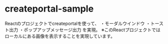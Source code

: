 # createportal-sample

Reactのプロジェクトでcreateportalを使って、
・モーダルウインドウ
・トースト出力
・ポップアップメッセージ出力
を実現。
※このReactプロジェクトではローカルにある画像を表示することを実現しています。
